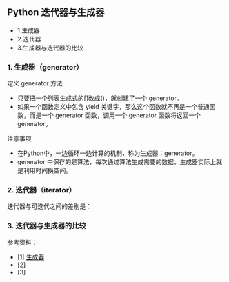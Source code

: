 
## Python 迭代器与生成器


- 1.生成器
- 2.迭代器
- 3.生成器与迭代器的比较



### 1. 生成器（generator）

定义 generator 方法
- 只要把一个列表生成式的[]改成()，就创建了一个 generator。
- 如果一个函数定义中包含 yield 关键字，那么这个函数就不再是一个普通函数，而是一个 generator 函数，调用一个 generator 函数将返回一个 generator。

注意事项
- 在Python中，一边循环一边计算的机制，称为生成器：generator。
- generator 中保存的是算法，每次通过算法生成需要的数据。生成器实际上就是利用时间换空间。


### 2. 迭代器（iterator）

迭代器与可迭代之间的差别是：







### 3. 迭代器与生成器的比较



参考资料：
- [1] [生成器](https://www.liaoxuefeng.com/wiki/1016959663602400/1017318207388128)
- [2] []()
- [3] []()

<br>
<div STYLE="page-break-after: always;"></div>

